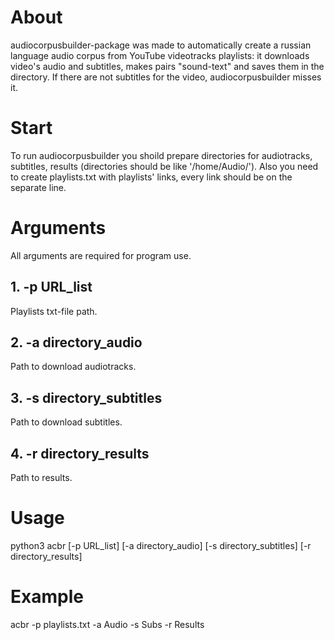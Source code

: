 # About

audiocorpusbuilder-package was made to automatically create a russian language audio corpus from YouTube videotracks playlists: it downloads video's audio and subtitles, makes pairs "sound-text" and saves them in the directory. If there are not subtitles for the video, audiocorpusbuilder misses it.

# Start

To run audiocorpusbuilder you shoild prepare directories for audiotracks, subtitles, results (directories should be like '/home/Audio/'). Also you need to create playlists.txt with playlists' links, every link should be on the separate line.

# Arguments

All arguments are required for program use.

## 1. -p URL_list

Playlists txt-file path.

## 2. -a directory_audio

Path to download audiotracks.

## 3. -s directory_subtitles

Path to download subtitles.

## 4. -r directory_results

Path to results.

# Usage

python3 acbr [-p URL_list] [-a directory_audio] [-s directory_subtitles] [-r directory_results] 

# Example

acbr -p playlists.txt -a Audio -s Subs -r Results
